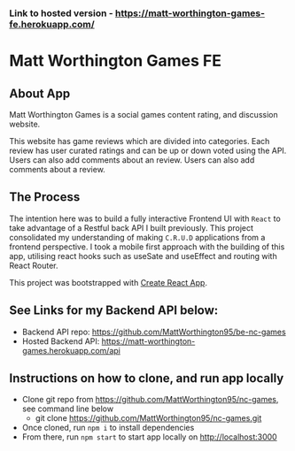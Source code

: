 ### Link to hosted version - https://matt-worthington-games-fe.herokuapp.com/

# Matt Worthington Games FE

## About App

Matt Worthington Games is a social games content rating, and discussion website.

This website has game reviews which are divided into categories. Each review has user curated ratings and can be up or down voted using the API. Users can also add comments about an review. Users can also add comments about a review.

## The Process

The intention here was to build a fully interactive Frontend UI with `React` to take advantage of a Restful back API I built previously. This project consolidated my understanding of making `C.R.U.D` applications from a frontend perspective. I took a mobile first approach with the building of this app, utilising react hooks such as useSate and useEffect and routing with React Router.

This project was bootstrapped with [Create React App](https://github.com/facebook/create-react-app).

## See Links for my Backend API below:

- Backend API repo: https://github.com/MattWorthington95/be-nc-games
- Hosted Backend API: https://matt-worthington-games.herokuapp.com/api

## Instructions on how to clone, and run app locally

- Clone git repo from https://github.com/MattWorthington95/nc-games, see command line below
  - git clone https://github.com/MattWorthington95/nc-games.git
- Once cloned, run `npm i` to install dependencies
- From there, run `npm start` to start app locally on [http://localhost:3000](http://localhost:3000)
